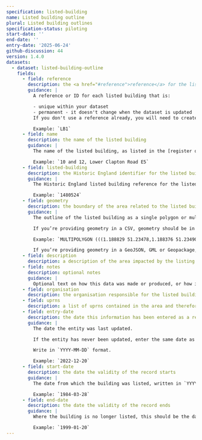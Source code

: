 ```yaml
---
specification: listed-building
name: Listed building outline
plural: Listed building outlines
specification-status: piloting
start-date: ''
end-date: ''
entry-date: '2025-06-24'
github-discussion: 44
version: 1.4.0
datasets:
  - dataset: listed-building-outline
    fields:
      - field: reference
        description: the <a href="#reference">reference</a> for the listed building
        guidance: |
          A reference or ID for each listed building that is:

          - unique within your dataset
          - permanent - it doesn't change when the dataset is updated
          If you don't use a reference already, you will need to create one. It can be the Historic England reference used in the [register of listed buildings](https://historicengland.org.uk/listing/the-list/), or a short set of letters or numbers.

          Example: `LB1`
      - field: name
        description: the name of the listed building
        guidance: |
          The name of the listed building, as listed in the [register of listed buildings](https://historicengland.org.uk/listing/the-list/).

          Example: `10 and 12, Lower Clapton Road E5`
      - field: listed-building
        description: the Historic England identifier for the listed building, for example <a href="https://historicengland.org.uk/listing/the-list/list-entry/1024710" class="govuk-link">1024710</a>
        guidance: |
          The Historic England listed building reference for the listed building. This is recorded in the [register of listed buildings](https://historicengland.org.uk/listing/the-list/) as "List Entry Number".

          Example: `1480524`
      - field: geometry
        description: the boundary of the area related to the listed building. Use curtilage (according to the <a href="https://historicengland.org.uk/images-books/publications/listed-buildings-and-curtilage-advice-note-10/heag125-listed-buildings-and-curtilage/" class="govuk-link">Historic England advice note</a>) if it’s available.
        guidance: |
          The outline of the listed building as a single polygon or multipolygon value. All points in the polygon must be in the WGS84 coordinate reference system.

          If you’re providing geometry in a CSV, geometry should be in well-known text (WKT).

          Example: `MULTIPOLYGON (((1.188829 51.23478,1.188376 51.234909,1.188381 51.234917,1.187912 51.235022...`

          If you’re providing geometry in a GeoJSON, GML or Geopackage, use the associated geometry format.
      - field: description
        description: a description of the area impacted by the listing
      - field: notes
        description: optional notes
        guidance: |
          Optional text on how this data was made or produced, or how it can be interpreted.
      - field: organisation
        description: the organisation responsible for the listed building
      - field: uprns
        description: a list of uprns contained in the area and therefore affected by the listing
      - field: entry-date
        description: the date this information has been entered as a record
        guidance: |
          The date the entity was last updated.

          If the entity has never been updated, enter the same date as start-date.

          Write in `YYYY-MM-DD` format.

          Example: `2022-12-20`
      - field: start-date
        description: the date the validity of the record starts
        guidance: |
          The date from which the building was listed, written in `YYYY-MM-DD` format.

          Example: `1984-03-28`
      - field: end-date
        description: the date the validity of the record ends
        guidance: |
          Where the building is no longer listed, this should be the date that it was [no longer in effect](https://standards.planning-data.dev/principles/#we-shouldn%E2%80%99t-delete-entries-in-a-register), written in YYYY-MM-DD format. If it's still listed, leave the cell blank.

          Example: `1999-01-20`
---
```

